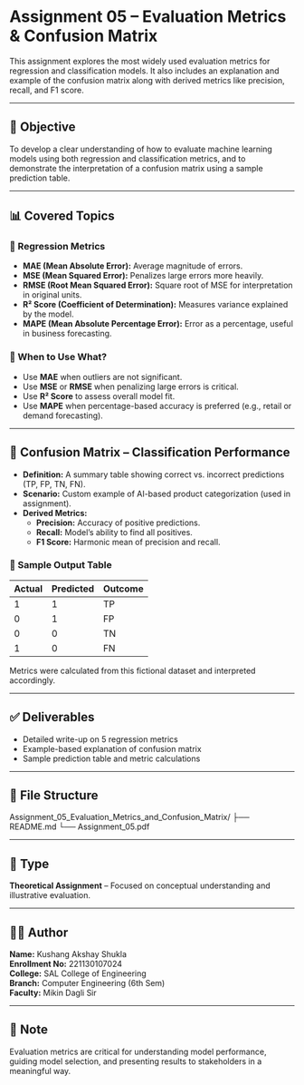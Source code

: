 # Assignment 05 – Evaluation Metrics & Confusion Matrix

This assignment explores the most widely used evaluation metrics for regression and classification models. It also includes an explanation and example of the confusion matrix along with derived metrics like precision, recall, and F1 score.

---

## 🧠 Objective

To develop a clear understanding of how to evaluate machine learning models using both regression and classification metrics, and to demonstrate the interpretation of a confusion matrix using a sample prediction table.

---

## 📊 Covered Topics

### 📌 Regression Metrics
- **MAE (Mean Absolute Error):** Average magnitude of errors.
- **MSE (Mean Squared Error):** Penalizes large errors more heavily.
- **RMSE (Root Mean Squared Error):** Square root of MSE for interpretation in original units.
- **R² Score (Coefficient of Determination):** Measures variance explained by the model.
- **MAPE (Mean Absolute Percentage Error):** Error as a percentage, useful in business forecasting.

### 📌 When to Use What?
- Use **MAE** when outliers are not significant.
- Use **MSE** or **RMSE** when penalizing large errors is critical.
- Use **R² Score** to assess overall model fit.
- Use **MAPE** when percentage-based accuracy is preferred (e.g., retail or demand forecasting).

---

## 🧮 Confusion Matrix – Classification Performance

- **Definition:** A summary table showing correct vs. incorrect predictions (TP, FP, TN, FN).
- **Scenario:** Custom example of AI-based product categorization (used in assignment).
- **Derived Metrics:**
  - **Precision:** Accuracy of positive predictions.
  - **Recall:** Model’s ability to find all positives.
  - **F1 Score:** Harmonic mean of precision and recall.

### 🧾 Sample Output Table

| Actual | Predicted | Outcome |
|--------|-----------|---------|
| 1      | 1         | TP      |
| 0      | 1         | FP      |
| 0      | 0         | TN      |
| 1      | 0         | FN      |

Metrics were calculated from this fictional dataset and interpreted accordingly.

---

## ✅ Deliverables

- Detailed write-up on 5 regression metrics  
- Example-based explanation of confusion matrix  
- Sample prediction table and metric calculations

---

## 📂 File Structure
Assignment_05_Evaluation_Metrics_and_Confusion_Matrix/
├── README.md
└── Assignment_05.pdf

---

## 📄 Type

**Theoretical Assignment** – Focused on conceptual understanding and illustrative evaluation.

---

## 🧑‍💼 Author

**Name:** Kushang Akshay Shukla  
**Enrollment No:** 221130107024  
**College:** SAL College of Engineering  
**Branch:** Computer Engineering (6th Sem)  
**Faculty:** Mikin Dagli Sir

---

## 📌 Note

Evaluation metrics are critical for understanding model performance, guiding model selection, and presenting results to stakeholders in a meaningful way.
